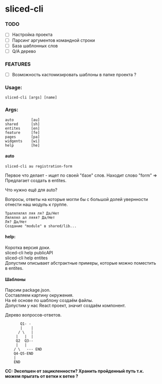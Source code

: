 # sliced-cli 

### TODO

- [ ] Настройка проекта
- [ ] Парсинг аргументов командной строки
- [ ] База шаблонных слов
- [ ] Q/A дерево

### FEATURES
- [ ] Возможность кастомизировать шаблоны в папке проекта ?


### Usage:
```shell
sliced-cli [args] [name]
```

### Args:
```shell
auto		[au]
shared		[sh]
entites		[en]
feature		[fe]
pages		[pa]
widgents	[wi]
help		[he]
```
#### auto
```sliced-cli au registration-form```

Первое что делает - ищет по своей "базе" слов.
Находит слово "form" => Предлагает создать в entites.

Что нужно ещё для auto?

Вопросы, ответы на которые могли бы с большой долей увернности отнести наш модуль к группе.

```
Тралялялял ляя ля? Да/Нет
Лялялял ал ляяя? Да/Нет
Ля?	Да/Нет
Создание "module" в shared/lib...

```

#### help:
Коротка версия доки.  
sliced-cli help publicAPI  
sliced-cli help entites  
Допустим описывает абстрактные примеры, которые можно поместить в entites.  


#### Шаблоны
Парсим package.json.  
Составляем картину окружения.  
На её основе по шаблону создаём файлы.  
Допустим у нас React проект, значит создаём компонент.  




Дерево вопросов-ответов.

```
	   Q1- -
	   |    |
	  / \   |
	 |   |  |
	 Q2  Q3--
	 |   |
	/ \   --- END
	Q4-Q5-END
	|
	END

```

**CC: Эксепшен от зацикленности? Хранить пройденный путь т.к. можем прыгать от ветки к ветке ?**
